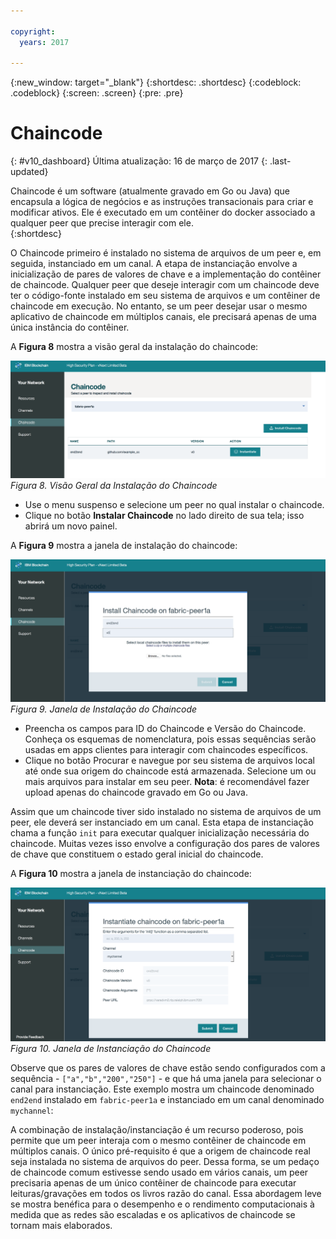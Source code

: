 ```yaml
---

copyright:
  years: 2017

---
```


{:new_window: target="_blank"}
{:shortdesc: .shortdesc}
{:codeblock: .codeblock}
{:screen: .screen}
{:pre: .pre}

# Chaincode
{: #v10_dashboard}
Última atualização: 16 de março de 2017
{: .last-updated}

Chaincode é um software (atualmente gravado em Go ou Java) que encapsula a lógica de negócios e as instruções transacionais
para criar e modificar ativos. Ele é executado em um contêiner do docker associado a qualquer peer que precise interagir com ele.  
{:shortdesc}

O Chaincode primeiro é instalado no sistema de arquivos de um peer e, em seguida, instanciado em um canal. A etapa de instanciação envolve
a inicialização de pares de valores de chave e a implementação do contêiner de chaincode. Qualquer peer que deseje interagir com um
chaincode deve ter o código-fonte instalado em seu sistema de arquivos e um contêiner de chaincode em execução. No entanto, se um peer
desejar usar o mesmo aplicativo de chaincode em múltiplos canais, ele precisará apenas de uma única instância do contêiner.  

A **Figura 8** mostra a visão geral da instalação do chaincode:

![Rede de Blockchain](images/chaincode_install_overview.png "Instalação do Chaincode")
*Figura 8. Visão Geral da Instalação do Chaincode*

* Use o menu suspenso e selecione um peer no qual instalar o chaincode.  
* Clique no botão **Instalar Chaincode** no lado direito de sua tela; isso abrirá um novo painel.

A **Figura 9** mostra a janela de instalação do chaincode:

![Rede de Blockchain](images/chaincode_install.png "Instalação do Chaincode")
*Figura 9. Janela de Instalação do Chaincode*

* Preencha os campos para ID do Chaincode e Versão do Chaincode. Conheça os esquemas de nomenclatura, pois essas sequências serão usadas em apps clientes para interagir com chaincodes específicos.
* Clique no botão Procurar e navegue por seu sistema de arquivos local até onde sua origem do chaincode está armazenada. Selecione um ou mais arquivos para instalar em seu peer.  **Nota**: é recomendável fazer upload apenas do chaincode gravado em Go ou Java.  

Assim que um chaincode tiver sido instalado no sistema de arquivos de um peer, ele deverá ser instanciado em um canal. Esta etapa de instanciação chama a função `init` para executar qualquer inicialização necessária do chaincode. Muitas vezes isso envolve a configuração dos pares de valores de chave que constituem o estado geral inicial do chaincode.

A **Figura 10** mostra a janela de instanciação do chaincode: 

![Rede de Blockchain](images/chaincode_instantiate.png "Instanciação de Chaincode")
*Figura 10. Janela de Instanciação do Chaincode*

Observe que os pares de valores de chave estão sendo configurados com a sequência - `["a","b","200","250"]` - e que há uma janela para selecionar o canal para instanciação. Este exemplo mostra um chaincode denominado `end2end` instalado em `fabric-peer1a` e instanciado em um canal denominado `mychannel`:

A combinação de instalação/instanciação é um recurso poderoso, pois permite que um peer interaja com o mesmo contêiner de chaincode em múltiplos canais. O único pré-requisito é que a origem de chaincode real seja instalada no sistema de arquivos do peer. Dessa forma, se um pedaço de chaincode comum estivesse sendo usado em vários canais, um peer precisaria apenas de um único contêiner de chaincode para executar leituras/gravações em todos os livros razão do canal. Essa abordagem leve se mostra benéfica para o desempenho e o rendimento computacionais à medida que as redes são escaladas e os aplicativos de chaincode se tornam mais elaborados.    
